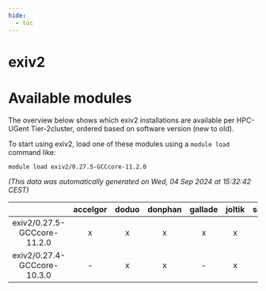 ```yaml
---
hide:
  - toc
---
```


exiv2
=====

# Available modules


The overview below shows which exiv2 installations are available per HPC-UGent Tier-2cluster, ordered based on software version (new to old).

To start using exiv2, load one of these modules using a `module load` command like:

```shell
module load exiv2/0.27.5-GCCcore-11.2.0
```

*(This data was automatically generated on Wed, 04 Sep 2024 at 15:32:42 CEST)*  

| |accelgor|doduo|donphan|gallade|joltik|shinx|skitty|
| :---: | :---: | :---: | :---: | :---: | :---: | :---: | :---: |
|exiv2/0.27.5-GCCcore-11.2.0|x|x|x|x|x|-|x|
|exiv2/0.27.4-GCCcore-10.3.0|-|x|x|-|x|-|x|
